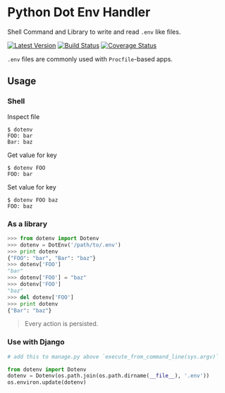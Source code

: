 Python Dot Env Handler
======================

Shell Command and Library to write and read `.env` like files.

[![Latest Version](https://pypip.in/version/dotenv/badge.svg)](https://pypi.python.org/pypi/dotenv/)
[![Build Status](https://travis-ci.org/pedroburon/dotenv.svg?branch=master)](https://travis-ci.org/pedroburon/dotenv)
[![Coverage Status](https://coveralls.io/repos/pedroburon/dotenv/badge.svg)](https://coveralls.io/r/pedroburon/dotenv)

`.env` files are commonly used with `Procfile`-based apps.

Usage
-----

### Shell

Inspect file

```shell
$ dotenv
FOO: bar
Bar: baz
```

Get value for key

```shell
$ dotenv FOO
FOO: bar
```

Set value for key

```shell
$ dotenv FOO baz
FOO: baz
```

### As a library

```python
>>> from dotenv import Dotenv
>>> dotenv = DotEnv('/path/to/.env')
>>> print dotenv
{"FOO": "bar", "Bar": "baz"}
>>> dotenv['FOO']
"bar"
>>> dotenv['FOO'] = "baz"
>>> dotenv['FOO']
"baz"
>>> del dotenv['FOO']
>>> print dotenv
{"Bar": "baz"}
```

> Every action is persisted.


### Use with Django

```python
# add this to manage.py above `execute_from_command_line(sys.argv)`

from dotenv import Dotenv
dotenv = Dotenv(os.path.join(os.path.dirname(__file__), '.env'))
os.environ.update(dotenv)

```